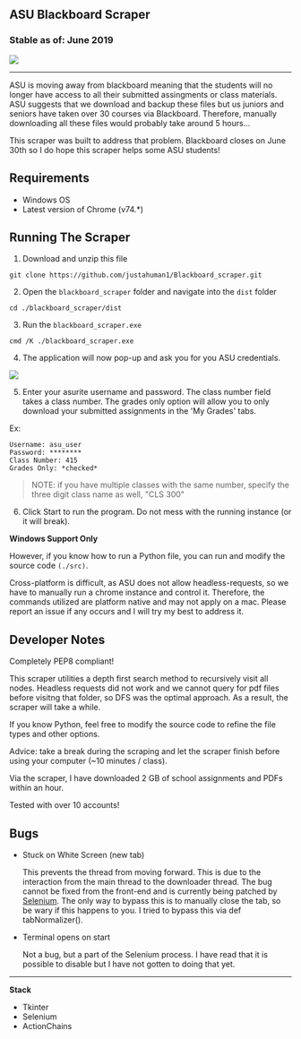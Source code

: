 ## ASU Blackboard Scraper

### Stable as of: June 2019

<img src="https://i.imgur.com/9ckRlex.gif" />

<hr/>

ASU is moving away from blackboard meaning that the students will no longer have access to all their submitted assingments or class materials. ASU suggests that we download and backup these files but us juniors and seniors have taken over 30 courses via Blackboard. Therefore, manually downloading all these files would probably take around 5 hours...

This scraper was built to address that problem. Blackboard closes on June 30th so I do hope this scraper helps some ASU students! 

Requirements
---
- Windows OS
- Latest version of Chrome (v74.*)

Running The Scraper
---
1. Download and unzip this file

  ``` 
  git clone https://github.com/justahuman1/Blackboard_scraper.git
  ```
2. Open the ```blackboard_scraper``` folder and navigate into the ```dist``` folder

  ```
  cd ./blackboard_scraper/dist
  ```
3. Run the ```blackboard_scraper.exe```

  ```
  cmd /K ./blackboard_scraper.exe
  ```
4. The application will now pop-up and ask you for you ASU credentials.

<img src="https://i.imgur.com/c1Sv1Z6.jpg" />

5. Enter your asurite username and password. The class number field takes a class number. The grades only option will allow you to only download your submitted assignments in the 'My Grades' tabs. 

Ex:

    Username: asu_user
    Password: ********
    Class Number: 415 
    Grades Only: *checked*

> NOTE: if you have multiple classes with the same number, specify the three digit class name as well, "CLS 300"

6. Click Start to run the program. Do not mess with the running instance (or it will break).
  

**Windows Support Only**

However, if you know how to run a Python file, you can run and modify the source code ```(./src)```. 
  
Cross-platform is difficult, as ASU does not allow headless-requests, so we have to manually run a chrome instance and control it. Therefore, the commands utilized are platform native and may not apply on a mac. Please report an issue if any occurs and I will try my best to address it.


Developer Notes
---
Completely PEP8 compliant!

This scraper utilities a depth first search method to recursively visit all nodes. Headless requests did not work and we cannot query for pdf files before visitng that folder, so DFS was the optimal approach. As a result, the scraper will take a while.

If you know Python, feel free to modify the source code to refine the file types and other options.

Advice: take a break during the scraping and let the scraper finish before using your computer (~10 minutes / class).

Via the scraper, I have downloaded 2 GB of school assignments and PDFs within an hour. 

Tested with over 10 accounts! 


Bugs
---

- Stuck on White Screen (new tab)

  This prevents the thread from moving forward. This is due to the interaction from the main thread to the downloader thread. The bug cannot be fixed from the front-end and is currently being patched by [Selenium](https://sqa.stackexchange.com/questions/3185/firefox-browser-launches-blank-page-while-running-tests-via-selenium). The only way to bypass this is to manually close the tab, so be wary if this happens to you. I tried to bypass this via def tabNormalizer(). 

- Terminal opens on start
  
  Not a bug, but a part of the Selenium process. I have read that it is possible to disable but I have not gotten to doing that yet.

<hr />

**Stack**

* Tkinter
* Selenium
* ActionChains
